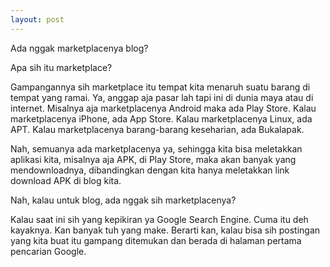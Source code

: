 ```yaml
---
layout: post
---
```


Ada nggak marketplacenya blog?

Apa sih itu marketplace?

Gampangannya sih marketplace itu tempat kita menaruh suatu barang di tempat yang ramai. Ya, anggap aja pasar lah tapi ini di dunia maya atau di internet. Misalnya aja marketplacenya Android maka ada Play Store. Kalau marketplacenya iPhone, ada App Store. Kalau marketplacenya Linux, ada APT. Kalau marketplacenya barang-barang keseharian, ada Bukalapak.

Nah, semuanya ada marketplacenya ya, sehingga kita bisa meletakkan aplikasi kita, misalnya aja APK, di Play Store, maka akan banyak yang mendownloadnya, dibandingkan dengan kita hanya meletakkan link download APK di blog kita.

Nah, kalau untuk blog, ada nggak sih marketplacenya?

Kalau saat ini sih yang kepikiran ya Google Search Engine. Cuma itu deh kayaknya. Kan banyak tuh yang make. Berarti kan, kalau bisa sih postingan yang kita buat itu gampang ditemukan dan berada di halaman pertama pencarian Google.